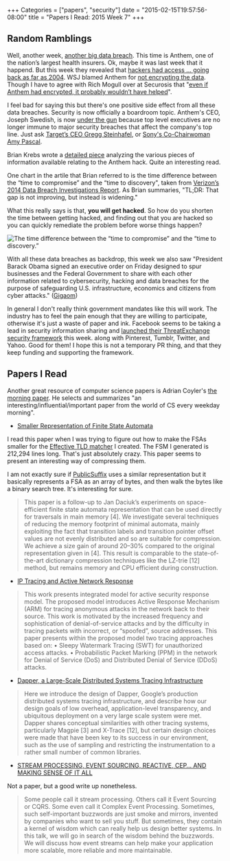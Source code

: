 +++
Categories = ["papers", "security"]
date = "2015-02-15T19:57:56-08:00"
title = "Papers I Read: 2015 Week 7"
+++

## Random Ramblings

Well, another week, [another big data breach](http://www.nytimes.com/2015/02/05/business/hackers-breached-data-of-millions-insurer-says.html). This time is Anthem, one of the nation’s largest health insurers. Ok, maybe it was last week that it happend. But this week they revealed that [hackers had access ... going back as far as 2004](http://consumerist.com/2015/02/13/anthem-says-data-from-as-far-back-as-2004-exposed-during-hack-offering-free-identity-theft-protection/). WSJ blamed Anthem for [not encrypting the data](http://www.wsj.com/articles/investigators-eye-china-in-anthem-hack-1423167560). Though I have to agree with Rich Mogull over at Securosis that "[even if Anthem had encrypted, it probably wouldn’t have helped](https://securosis.com/blog/even-if-anthem-encrypted-it-probably-wouldnt-have-mattered)".

I feel bad for saying this but there's one positive side effect from all these data breaches. Security is now officially a boardroom topic. Anthem's CEO, Joseph Swedish, is now [under the gun](http://www.latimes.com/business/la-fi-anthem-hack-ceo-20150213-story.html#page=1) because top level executives are no longer immune to major security breaches that affect the company's top line. Just ask [Target’s CEO Gregg Steinhafel](http://www.forbes.com/sites/ericbasu/2014/06/15/target-ceo-fired-can-you-be-fired-if-your-company-is-hacked/), or [Sony's Co-Chairwoman Amy Pascal](http://abcnews.go.com/Entertainment/wireStory/sony-chief-amy-pascal-acknowledges-fired-28918607).

Brian Krebs wrote a [detailed piece](http://krebsonsecurity.com/2015/02/anthem-breach-may-have-started-in-april-2014/) analyzing the various pieces of information available relating to the Anthem hack. Quite an interesting read. 

One chart in the artile that Brian referred to is the time difference between the “time to compromise” and the “time to discovery", taken from [Verizon’s 2014 Data Breach Investigations Report](http://www.verizonenterprise.com/DBIR/2014/). As Brian summaries, "TL;DR: That gap is not improving, but instead is widening."

What this really says is that, **you will get hacked**. So how do you shorten the time between getting hacked, and finding out that you are hacked so you can quickly remediate the problem before worse things happen?

![The time difference between the “time to compromise” and the “time to discovery.”](http://krebsonsecurity.com/wp-content/uploads/2015/02/timetocompromise.png)

With all these data breaches as backdrop, this week we also saw "President Barack Obama signed an executive order on Friday designed to spur businesses and the Federal Government to share with each other information related to cybersecurity, hacking and data breaches for the purpose of safeguarding U.S. infrastructure, economics and citizens from cyber attacks." ([Gigaom](https://gigaom.com/2015/02/13/obamas-executive-order-calls-for-sharing-of-security-data/))

In general I don't really think government mandates like this will work. The industry has to feel the pain enough that they are willing to participate, otherwise it's just a waste of paper and ink. Facebook seems to be taking a lead in security information sharing and [launched their ThreatExchange security framework](https://www.facebook.com/notes/protect-the-graph/threatexchange-sharing-for-a-safer-internet/1566584370248375) this week. along with Pinterest, Tumblr, Twitter, and Yahoo. Good for them! I hope this is not a temporary PR thing, and that they keep funding and supporting the framework. 

## Papers I Read

Another great resource of computer science papers is Adrian Coyler's [the morning paper](http://blog.acolyer.org/). He selects and summarizes "an interesting/influential/important paper from the world of CS every weekday morning". 

* [Smaller Representation of Finite State Automata](http://www.cs.put.poznan.pl/dweiss/site/publications/download/fsacomp.pdf)

I read this paper when I was trying to figure out how to make the FSAs smaller for the [Effective TLD matcher](https://github.com/surge/xparse/tree/master/etld) I created. The FSM I generated is 212,294 lines long. That's just absolutely crazy. This paper seems to present an interesting way of compressing them. 

I am not exactly sure if [PublicSuffix](https://godoc.org/golang.org/x/net/publicsuffix) uses a similar representation but it basically represents a FSA as an array of bytes, and then walk the bytes like a binary search tree. It's interesting for sure. 

> This paper is a follow-up to Jan Daciuk’s experiments on space-efficient finite state automata representation that can be used directly for traversals in main memory [4]. We investigate several techniques of reducing the memory footprint of minimal automata, mainly exploiting the fact that transition labels and transition pointer offset values are not evenly distributed and so are suitable for compression. We achieve a size gain of around 20–30% compared to the original representation given in [4]. This result is comparable to the state-of-the-art dictionary compression techniques like the LZ-trie [12] method, but remains
memory and CPU efficient during construction.

* [IP Tracing and Active Network Response](http://arxiv.org/pdf/1409.5942v1.pdf)

>This work presents integrated model for active security response model. The proposed model introduces Active Response Mechanism (ARM) for tracing anonymous attacks in the network back to their source. This work is motivated by the increased frequency and sophistication of denial-of-service attacks and by the difficulty in tracing packets with incorrect, or “spoofed”, source addresses. This paper presents within the proposed model two tracing approaches based on:
• Sleepy Watermark Tracing (SWT) for unauthorized access attacks.
• Probabilistic Packet Marking (PPM) in the network for Denial of Service
(DoS) and Distributed Denial of Service (DDoS) attacks.

* [Dapper, a Large-Scale Distributed Systems Tracing Infrastructure](http://static.googleusercontent.com/media/research.google.com/en/us/pubs/archive/36356.pdf)

> Here we introduce the design of Dapper, Google’s production distributed systems tracing infrastructure, and describe how our design goals of low overhead, application-level transparency, and ubiquitous deployment on a very large scale system were met. Dapper shares conceptual similarities with other tracing systems, particularly Magpie [3] and X-Trace [12], but certain design
choices were made that have been key to its success in our environment, such as the use of sampling and restricting the instrumentation to a rather small number of common libraries.

* [STREAM PROCESSING, EVENT SOURCING, REACTIVE, CEP… AND MAKING SENSE OF IT ALL](http://blog.confluent.io/2015/01/29/making-sense-of-stream-processing/)

Not a paper, but a good write up nonetheless.

>Some people call it stream processing. Others call it Event Sourcing or CQRS. Some even call it Complex Event Processing. Sometimes, such self-important buzzwords are just smoke and mirrors, invented by companies who want to sell you stuff. But sometimes, they contain a kernel of wisdom which can really help us design better systems. In this talk, we will go in search of the wisdom behind the buzzwords. We will discuss how event streams can help make your application more scalable, more reliable and more maintainable. 